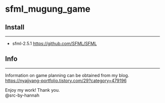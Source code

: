 # sfml_mugung_game

## Install
---
* sfml-2.5.1 <https://github.com/SFML/SFML>

## Info
---
Information on game planning can be obtained from my blog.
https://nyajjyang-portfolio.tistory.com/29?category=479196

Enjoy my work! Thank you.
<br>@src-by-hannah
